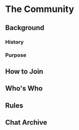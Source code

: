 # The Community

## Background

### History

### Purpose

## How to Join

## Who's Who

## Rules

## Chat Archive